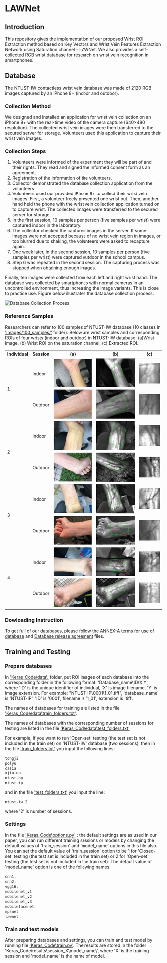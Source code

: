 # LAWNet

## Introduction

This repository gives the implementation of our proposed Wrist ROI Extraction method based on Key Vectors and Wrist Vein Features Extraction Network using Saturation channel - LAWNet. We also provides a self-collected RGB wrist database for research on wrist vein recognition in smartphones.

## Database

The NTUST-IW contactless wrist vein database was made of 2120 RGB images captured by an iPhone 8+ (indoor and outdoor).

### Collection Method

We designed and installed an application for wrist vein collection on an iPhone 8+ with the real-time video of the camera capture (640×480 resolution). The collected wrist vein images were then transferred to the secured server for storage. Volunteers used this application to capture their wrist vein images.

### Collection Steps

1. Volunteers were informed of the experiment they will be part of and their rights. They read and signed the informed consent form as an agreement.
2. Registration of the information of the volunteers.
3. Collector demonstrated the database collection application from the volunteers.
4. Volunteers used our provided iPhone 8+ to collect their wrist vein images. First, a volunteer freely presented one wrist out. Then, another hand held the phone with the wrist vein collection application turned on to capture wrist. The collected images were transferred to the secured server for storage.
5. In the first session, 10 samples per person (five samples per wrist) were captured indoor in the laboratory.
6. The collector checked the captured images in the server. If some images were not accepted because of no wrist vein region in images, or too blurred due to shaking, the volunteers were asked to recapture again.
7. One week later, in the second session, 10 samples per person (five samples per wrist) were captured outdoor in the school campus.
8. Step 6 was repeated in the second session. The capturing process was stopped when obtaining enough images.

Finally, ten images were collected from each left and right wrist hand. The database was collected by smartphones with normal cameras in an uncontrolled environment, thus increasing the image variants. This is close to practice use. Figure below illustrates the database collection process.

![Database Collection Process](https://github.com/vantrungfit/lawnet/blob/main/Images/database_collection_process.png)

### Reference Samples

Researchers can refer to 100 samples of NTUST-IW database (10 classes in ['Images/100_samples/'](https://github.com/vantrungfit/lawnet/blob/main/Images/100_samples) folder). Below are wrist samples and corresponding ROIs of four wrists (indoor and outdoor) in NTUST-IW database: (a)Wrist image, (b) Wrist ROI on the saturation channel, (c) Extracted ROI.

<table>
    <thead>
        <tr>
            <th>Individual</th>
            <th>Session</th>
            <th>(a)</th>
            <th>(b)</th>
            <th>(c)</th>
        </tr>
    </thead>
    <tbody>
        <tr>
            <td rowspan=2>1</td>
            <td>Indoor</td>
            <td><img src="https://github.com/vantrungfit/lawnet/blob/main/Images/ntust_iw_s1_ia.png" alt="s1_ia" width = auto height = auto></td>
            <td><img src="https://github.com/vantrungfit/lawnet/blob/main/Images/ntust_iw_s1_ib.png" alt="s1_ib" width = auto height = auto></td>
            <td><img src="https://github.com/vantrungfit/lawnet/blob/main/Images/ntust_iw_s1_ic.png" alt="s1_ic" width = auto height = auto></td>
        </tr>
        <tr>
            <td>Outdoor</td>
            <td><img src="https://github.com/vantrungfit/lawnet/blob/main/Images/ntust_iw_s1_oa.png" alt="s1_oa" width = auto height = auto></td>
            <td><img src="https://github.com/vantrungfit/lawnet/blob/main/Images/ntust_iw_s1_ob.png" alt="s1_ob" width = auto height = auto></td>
            <td><img src="https://github.com/vantrungfit/lawnet/blob/main/Images/ntust_iw_s1_oc.png" alt="s1_oc" width = auto height = auto></td>
        </tr>
        <tr>
            <td rowspan=2>2</td>
            <td>Indoor</td>
            <td><img src="https://github.com/vantrungfit/lawnet/blob/main/Images/ntust_iw_s2_ia.png" alt="s2_ia" width = auto height = auto></td>
            <td><img src="https://github.com/vantrungfit/lawnet/blob/main/Images/ntust_iw_s2_ib.png" alt="s2_ib" width = auto height = auto></td>
            <td><img src="https://github.com/vantrungfit/lawnet/blob/main/Images/ntust_iw_s2_ic.png" alt="s2_ic" width = auto height = auto></td>
        </tr>
        <tr>
            <td>Outdoor</td>
            <td><img src="https://github.com/vantrungfit/lawnet/blob/main/Images/ntust_iw_s2_oa.png" alt="s2_oa" width = auto height = auto></td>
            <td><img src="https://github.com/vantrungfit/lawnet/blob/main/Images/ntust_iw_s2_ob.png" alt="s2_ob" width = auto height = auto></td>
            <td><img src="https://github.com/vantrungfit/lawnet/blob/main/Images/ntust_iw_s2_oc.png" alt="s2_oc" width = auto height = auto></td>
        </tr>
         <tr>
            <td rowspan=2>3</td>
            <td>Indoor</td>
            <td><img src="https://github.com/vantrungfit/lawnet/blob/main/Images/ntust_iw_s3_ia.png" alt="s3_ia" width = auto height = auto></td>
            <td><img src="https://github.com/vantrungfit/lawnet/blob/main/Images/ntust_iw_s3_ib.png" alt="s3_ib" width = auto height = auto></td>
            <td><img src="https://github.com/vantrungfit/lawnet/blob/main/Images/ntust_iw_s3_ic.png" alt="s3_ic" width = auto height = auto></td>
        </tr>
        <tr>
            <td>Outdoor</td>
            <td><img src="https://github.com/vantrungfit/lawnet/blob/main/Images/ntust_iw_s3_oa.png" alt="s3_oa" width = auto height = auto></td>
            <td><img src="https://github.com/vantrungfit/lawnet/blob/main/Images/ntust_iw_s3_ob.png" alt="s3_ob" width = auto height = auto></td>
            <td><img src="https://github.com/vantrungfit/lawnet/blob/main/Images/ntust_iw_s3_oc.png" alt="s3_oc" width = auto height = auto></td>
        </tr>
         <tr>
            <td rowspan=2>4</td>
            <td>Indoor</td>
            <td><img src="https://github.com/vantrungfit/lawnet/blob/main/Images/ntust_iw_s4_ia.png" alt="s4_ia" width = auto height = auto></td>
            <td><img src="https://github.com/vantrungfit/lawnet/blob/main/Images/ntust_iw_s4_ib.png" alt="s4_ib" width = auto height = auto></td>
            <td><img src="https://github.com/vantrungfit/lawnet/blob/main/Images/ntust_iw_s4_ic.png" alt="s4_ic" width = auto height = auto></td>
        </tr>
        <tr>
            <td>Outdoor</td>
            <td><img src="https://github.com/vantrungfit/lawnet/blob/main/Images/ntust_iw_s4_oa.png" alt="s4_oa" width = auto height = auto></td>
            <td><img src="https://github.com/vantrungfit/lawnet/blob/main/Images/ntust_iw_s4_ob.png" alt="s4_ob" width = auto height = auto></td>
            <td><img src="https://github.com/vantrungfit/lawnet/blob/main/Images/ntust_iw_s4_oc.png" alt="s4_oc" width = auto height = auto></td>
        </tr>
    </tbody>
</table>

### Dowloading Instruction

To get full of our databases, please follow the [ANNEX-A terms for use of database](https://github.com/vantrungfit/lawnet/blob/main/ANNEX_A_terms_for_use_of_database.docx) and [Database release agreement](https://github.com/vantrungfit/lawnet/blob/main/Database_release_agreement.docx) files.

## Training and Testing

### Prepare databases
In ['Keras_Code\data\\'](https://github.com/vantrungfit/lawnet/blob/main/Keras_Code/data/) folder, put ROI images of each database into the corresponding folder in the following format: 'Database_name\ID\X.Y', where 'ID' is the unique identifier of individual, 'X' is image filename, 'Y' is image extension. For example: "NTUST-IP\0001\1_01.tiff", 'database_name' is 'NTUST-IP', 'ID' is '0001', filename is '1_01', extension is 'tiff'.

The names of databases for training are listed in the  file ['Keras_Code\data\train_folders.txt'](https://github.com/vantrungfit/lawnet/blob/main/Keras_Code/data/train_folders.txt).

The names of databases with the corresponding number of sessions for testing are listed in the  file ['Keras_Code\data\test_folders.txt'](https://github.com/vantrungfit/lawnet/blob/main/Keras_Code/data/test_folders.txt)

For example, if you want to run 'Open-set' testing (the test set is not included in the train set) on 'NTUST-IW' database (two sessions), then in the file ['train_folders.txt'](https://github.com/vantrungfit/lawnet/blob/main/Keras_Code/data/train_folders.txt) you input the following lines:
        
    tongji
    polyu
    casia
    xjtu-up
    ntust-hp
    ntust-ip
    
and in the file ['test_folders.txt'](https://github.com/vantrungfit/lawnet/blob/main/Keras_Code/data/test_folders.txt) you input the line:

    ntust-iw 2
    
where '2' is number of sessions.

### Settings
In the file ['Keras_Code\options.py'](https://github.com/vantrungfit/lawnet/blob/main/Keras_Code/options.py) : the default settings are as used in our paper, you can run different training sessions or models by changing the default values of 'train_session' and 'model_name' options in this file also. You can set the default value of 'train_session' option to be 1 for 'Closed-set' testing (the test set is included in the train set) or 2 for 'Open-set' testing (the test set is not included in the train set). The default value of 'model_name' option is one of the following names:

    cnn1,
    cnn2,
    vgg16,
    mobilenet_v1
    mobilenet_v2
    mobilenet_v3
    mobilefacenet
    mpsnet
    lawnet
### Train and test models
After preparing databases and settings, you can train and test model by running file ['Keras_Code\train.py'](https://github.com/vantrungfit/lawnet/blob/main/Keras_Code/train.py). The results are stored in the folder 'Keras_Code\results\session_X\model_name\\', where 'X' is the training session and 'model_name' is the name of model.
